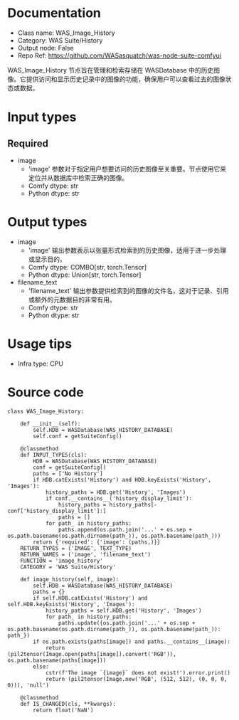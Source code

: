 # Documentation
- Class name: WAS_Image_History
- Category: WAS Suite/History
- Output node: False
- Repo Ref: https://github.com/WASasquatch/was-node-suite-comfyui

WAS_Image_History 节点旨在管理和检索存储在 WASDatabase 中的历史图像。它提供访问和显示历史记录中的图像的功能，确保用户可以查看过去的图像状态或数据。

# Input types
## Required
- image
    - 'image' 参数对于指定用户想要访问的历史图像至关重要。节点使用它来定位并从数据库中检索正确的图像。
    - Comfy dtype: str
    - Python dtype: str

# Output types
- image
    - 'image' 输出参数表示以张量形式检索到的历史图像，适用于进一步处理或显示目的。
    - Comfy dtype: COMBO[str, torch.Tensor]
    - Python dtype: Union[str, torch.Tensor]
- filename_text
    - 'filename_text' 输出参数提供检索到的图像的文件名，这对于记录、引用或额外的元数据目的非常有用。
    - Comfy dtype: str
    - Python dtype: str

# Usage tips
- Infra type: CPU

# Source code
```
class WAS_Image_History:

    def __init__(self):
        self.HDB = WASDatabase(WAS_HISTORY_DATABASE)
        self.conf = getSuiteConfig()

    @classmethod
    def INPUT_TYPES(cls):
        HDB = WASDatabase(WAS_HISTORY_DATABASE)
        conf = getSuiteConfig()
        paths = ['No History']
        if HDB.catExists('History') and HDB.keyExists('History', 'Images'):
            history_paths = HDB.get('History', 'Images')
            if conf.__contains__('history_display_limit'):
                history_paths = history_paths[-conf['history_display_limit']:]
                paths = []
            for path_ in history_paths:
                paths.append(os.path.join('...' + os.sep + os.path.basename(os.path.dirname(path_)), os.path.basename(path_)))
        return {'required': {'image': (paths,)}}
    RETURN_TYPES = ('IMAGE', TEXT_TYPE)
    RETURN_NAMES = ('image', 'filename_text')
    FUNCTION = 'image_history'
    CATEGORY = 'WAS Suite/History'

    def image_history(self, image):
        self.HDB = WASDatabase(WAS_HISTORY_DATABASE)
        paths = {}
        if self.HDB.catExists('History') and self.HDB.keyExists('History', 'Images'):
            history_paths = self.HDB.get('History', 'Images')
            for path_ in history_paths:
                paths.update({os.path.join('...' + os.sep + os.path.basename(os.path.dirname(path_)), os.path.basename(path_)): path_})
        if os.path.exists(paths[image]) and paths.__contains__(image):
            return (pil2tensor(Image.open(paths[image]).convert('RGB')), os.path.basename(paths[image]))
        else:
            cstr(f'The image `{image}` does not exist!').error.print()
            return (pil2tensor(Image.new('RGB', (512, 512), (0, 0, 0, 0))), 'null')

    @classmethod
    def IS_CHANGED(cls, **kwargs):
        return float('NaN')
```